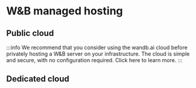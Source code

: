 # W&B managed hosting


## Public cloud

:::info
We recommend that you consider using the wandb.ai cloud before privately hosting a W&B server on your infrastructure. The cloud is simple and secure, with no configuration required. Click here to learn more.
:::

## Dedicated cloud
